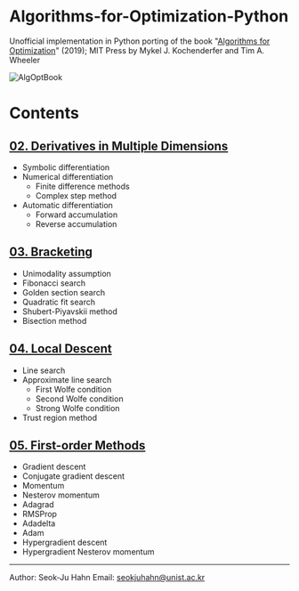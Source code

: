 # Algorithms-for-Optimization-Python
Unofficial implementation in Python porting of the book "[Algorithms for Optimization](https://mitpress.mit.edu/books/algorithms-optimization)" (2019); MIT Press by Mykel J. Kochenderfer and Tim A. Wheeler

![AlgOptBook](https://mitpress.mit.edu/sites/default/files/styles/large_book_cover/http/mitp-content-server.mit.edu%3A18180/books/covers/cover/%3Fcollid%3Dbooks_covers_0%26isbn%3D9780262039420%26type%3D.jpg?itok=hx-SOZVN)

# Contents
## [02. Derivatives in Multiple Dimensions](./Ch%2002.%20Derivatives%20in%20Multiple%20Dimensions.ipynb)
* Symbolic differentiation
* Numerical differentiation
  * Finite difference methods
  * Complex step method
* Automatic differentiation
  * Forward accumulation
  * Reverse accumulation

## [03. Bracketing](./Ch%2003.%20Bracketing.ipynb)
* Unimodality assumption
* Fibonacci search
* Golden section search
* Quadratic fit search
* Shubert-Piyavskii method
* Bisection method

## [04. Local Descent](./Ch%2004.%20Local%20Descent.ipynb)
* Line search
* Approximate line search
  * First Wolfe condition
  * Second Wolfe condition
  * Strong Wolfe condition
* Trust region method

## [05. First-order Methods](./Ch%2005%20First-order%20Methods.ipynb)
* Gradient descent
* Conjugate gradient descent
* Momentum
* Nesterov momentum
* Adagrad
* RMSProp
* Adadelta
* Adam
* Hypergradient descent
* Hypergradient Nesterov momentum

---
Author: Seok-Ju Hahn
Email: seokjuhahn@unist.ac.kr
